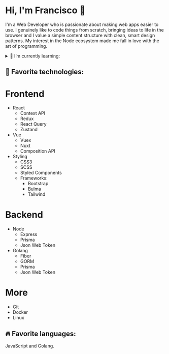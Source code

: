# Hi, I'm Francisco 👋

I'm a Web Developer who is passionate about making web apps easier to use. I genuinely like to code things from scratch, bringing ideas to life in the browser and I value a simple content structure with clean, smart design patterns. My interest in the Node ecosystem made me fall in love with the art of programming.

<details>
 <summary>🔭 I’m currently learning:</summary>
 - [x] React Query
 - [ ] Framer Motion
 - [ ] Data Structures
 - [ ] Agile Development
 - [ ] Testing
 - [ ] CI/CD
</details>

## 🎃 Favorite technologies:

# Frontend
* React
  * Context API
  * Redux
  * React Query
  * Zustand
* Vue
  * Vuex
  * Nuxt
  * Composition API
* Styling
  * CSS3
  * SCSS
  * Styled Components
  * Frameworks:
    * Bootstrap
    * Bulma
    * Tailwind
  
# Backend
* Node
  * Express
  * Prisma
  * Json Web Token
* Golang
  * Fiber
  * GORM
  * Prisma
  * Json Web Token 
  
# More
* Git
* Docker
* Linux

## 🔥 Favorite languages:

JavaScript and Golang.
